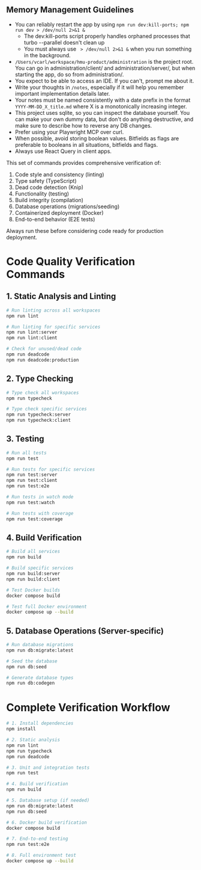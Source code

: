 ## Memory Management Guidelines

- You can reliably restart the app by using `npm run dev:kill-ports; npm run dev > /dev/null 2>&1 &`
  - The dev:kill-ports script properly handles orphaned processes that turbo --parallel doesn't clean up
  - You must always use ` > /dev/null 2>&1 &` when you run something in the background.
- `/Users/vcarl/workspace/hmu-product/administration` is the project root. You can go in administration/client/ and administration/server/, but when starting the app, do so from administration/.
- You expect to be able to access an IDE. If you can't, prompt me about it.
- Write your thoughts in `/notes`, especially if it will help you remember important implementation details later.
- Your notes must be named consistently with a date prefix in the format `YYYY-MM-DD_X_title.md` where X is a monotonically increasing integer.
- This project uses sqlite, so you can inspect the database yourself. You can make your own dummy data, but don't do anything destructive, and make sure to describe how to reverse any DB changes.
- Prefer using your Playwright MCP over curl.
- When possible, avoid storing boolean values. Bitfields as flags are preferable to booleans in all situations, bitfields and flags.
- Always use React Query in client apps.

This set of commands provides comprehensive verification of:

1. Code style and consistency (linting)
2. Type safety (TypeScript)
3. Dead code detection (Knip)
4. Functionality (testing)
5. Build integrity (compilation)
6. Database operations (migrations/seeding)
7. Containerized deployment (Docker)
8. End-to-end behavior (E2E tests)

Always run these before considering code ready for production deployment.

# Code Quality Verification Commands

## 1. Static Analysis and Linting

```bash
# Run linting across all workspaces
npm run lint

# Run linting for specific services
npm run lint:server
npm run lint:client

# Check for unused/dead code
npm run deadcode
npm run deadcode:production
```

## 2. Type Checking

```bash
# Type check all workspaces
npm run typecheck

# Type check specific services
npm run typecheck:server
npm run typecheck:client
```

## 3. Testing

```bash
# Run all tests
npm run test

# Run tests for specific services
npm run test:server
npm run test:client
npm run test:e2e

# Run tests in watch mode
npm run test:watch

# Run tests with coverage
npm run test:coverage
```

## 4. Build Verification

```bash
# Build all services
npm run build

# Build specific services
npm run build:server
npm run build:client

# Test Docker builds
docker compose build

# Test full Docker environment
docker compose up --build
```

## 5. Database Operations (Server-specific)

```bash
# Run database migrations
npm run db:migrate:latest

# Seed the database
npm run db:seed

# Generate database types
npm run db:codegen
```

# Complete Verification Workflow

```bash
# 1. Install dependencies
npm install

# 2. Static analysis
npm run lint
npm run typecheck
npm run deadcode

# 3. Unit and integration tests
npm run test

# 4. Build verification
npm run build

# 5. Database setup (if needed)
npm run db:migrate:latest
npm run db:seed

# 6. Docker build verification
docker compose build

# 7. End-to-end testing
npm run test:e2e

# 8. Full environment test
docker compose up --build
```
